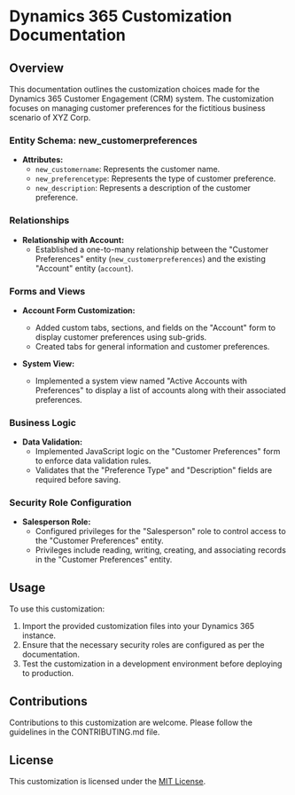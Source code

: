 # Dynamics 365 Customization Documentation

## Overview

This documentation outlines the customization choices made for the Dynamics 365 Customer Engagement (CRM) system. The customization focuses on managing customer preferences for the fictitious business scenario of XYZ Corp.

### Entity Schema: new_customerpreferences

- **Attributes:**
  - `new_customername`: Represents the customer name.
  - `new_preferencetype`: Represents the type of customer preference.
  - `new_description`: Represents a description of the customer preference.

### Relationships

- **Relationship with Account:**
  - Established a one-to-many relationship between the "Customer Preferences" entity (`new_customerpreferences`) and the existing "Account" entity (`account`).

### Forms and Views

- **Account Form Customization:**
  - Added custom tabs, sections, and fields on the "Account" form to display customer preferences using sub-grids.
  - Created tabs for general information and customer preferences.
  
- **System View:**
  - Implemented a system view named "Active Accounts with Preferences" to display a list of accounts along with their associated preferences.

### Business Logic

- **Data Validation:**
  - Implemented JavaScript logic on the "Customer Preferences" form to enforce data validation rules.
  - Validates that the "Preference Type" and "Description" fields are required before saving.

### Security Role Configuration

- **Salesperson Role:**
  - Configured privileges for the "Salesperson" role to control access to the "Customer Preferences" entity.
  - Privileges include reading, writing, creating, and associating records in the "Customer Preferences" entity.

## Usage

To use this customization:

1. Import the provided customization files into your Dynamics 365 instance.
2. Ensure that the necessary security roles are configured as per the documentation.
3. Test the customization in a development environment before deploying to production.

## Contributions

Contributions to this customization are welcome. Please follow the guidelines in the CONTRIBUTING.md file.

## License

This customization is licensed under the [MIT License](LICENSE).

